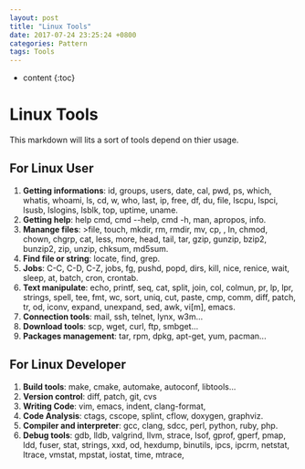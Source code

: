 ```yaml
---
layout: post
title: "Linux Tools"
date: 2017-07-24 23:25:24 +0800
categories: Pattern
tags: Tools
---
```


* content
{:toc}

# Linux Tools

This markdown will lits a sort of tools depend on thier usage.

## For Linux User

1. **Getting informations**: id, groups, users, date, cal, pwd, ps, which, whatis,
   whoami, ls, cd, w, who, last, ip, free, df, du, file, lscpu, lspci, lsusb,
   lslogins, lsblk, top, uptime, uname.
2. **Getting help**: help cmd, cmd --help, cmd -h, man, apropos, info.
3. **Manange files**: >file, touch, mkdir, rm, rmdir, mv, cp, , ln, chmod, chown,
   chgrp, cat, less, more, head, tail, tar, gzip, gunzip, bzip2, bunzip2, zip,
   unzip, chksum, md5sum.
4. **Find file or string**: locate, find, grep.
5. **Jobs**: C-C, C-D, C-Z, jobs, fg, pushd, popd, dirs, kill, nice, renice, wait,
   sleep, at, batch, cron, crontab.
6. **Text manipulate**: echo, printf, seq, cat, split, join, col, colmun, pr, lp,
   lpr, strings, spell, tee, fmt, wc, sort, uniq, cut, paste, cmp, comm, diff,
   patch, tr, od, iconv, expand, unexpand, sed, awk, vi[m], emacs.
7. **Connection tools**: mail, ssh, telnet, lynx, w3m...
8. **Download tools**: scp, wget, curl, ftp, smbget...
9. **Packages management**: tar, rpm, dpkg, apt-get, yum, pacman...

## For Linux Developer

1. **Build tools**: make, cmake, automake, autoconf, libtools...
2. **Version control**: diff, patch, git, cvs
3. **Writing Code**: vim, emacs, indent, clang-format, 
4. **Code Analysis**: ctags, cscope, splint, cflow, doxygen, graphviz.
5. **Compiler and interpreter**: gcc, clang, sdcc, perl, python, ruby, php.
6. **Debug tools**: gdb, lldb, valgrind, llvm, strace, lsof, gprof, gperf, pmap,
   ldd, fuser, stat, strings, xxd, od, hexdump, binutils, ipcs, ipcrm, netstat,
   ltrace, vmstat, mpstat, iostat, time, mtrace, 
